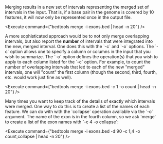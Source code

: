 <script>
import Execute from "../../Execute.svelte";
</script>

<p>Merging results in a new set of intervals representing the merged set of intervals in the input. That is, if a base pair in the genome is covered by 10 features, it will now only be represented once in the output file.</p>

<Execute command={"bedtools merge -i exons.bed | head -n 20"} />

<p></p><p></p>

<p>A more sophisticated approach would be to not only merge overlapping intervals, but also report the <strong>number</strong> of intervals that were integrated into the new, merged interval. One does this with the `-c` and `-o` options. The `-c` option allows one to specify a column or columns in the input that you wish to summarize. The `-o` option defines the operation(s) that you wish to apply to each column listed for the `-c` option.  For example, to count the number of overlapping intervals that led to each of the new "merged" intervals, one will "count" the first column (though the second, third, fourth, etc. would work just fine as well).</p>

<Execute command={"bedtools merge -i exons.bed -c 1 -o count | head -n 20"} />

<p></p><p></p>

<p>
	Many times you want to keep track of the details of exactly which intervals were merged. One way to do this is to create a list of the names of each feature. We can do with with the `collapse` operation available via the `-o` argument. The name of the exon is in the fourth column, so we ask `merge` to create a list of the exon names with `-c 4 -o collapse`:
</p>

<Execute command={"bedtools merge -i exons.bed -d 90 -c 1,4 -o count,collapse | head -n 20"} />
